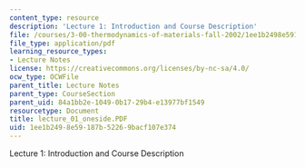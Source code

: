 ```yaml
---
content_type: resource
description: 'Lecture 1: Introduction and Course Description'
file: /courses/3-00-thermodynamics-of-materials-fall-2002/1ee1b2498e59187b52269bacf107e374_lecture_01_oneside.PDF
file_type: application/pdf
learning_resource_types:
- Lecture Notes
license: https://creativecommons.org/licenses/by-nc-sa/4.0/
ocw_type: OCWFile
parent_title: Lecture Notes
parent_type: CourseSection
parent_uid: 84a1bb2e-1049-0b17-29b4-e13977bf1549
resourcetype: Document
title: lecture_01_oneside.PDF
uid: 1ee1b249-8e59-187b-5226-9bacf107e374
---
```

Lecture 1: Introduction and Course Description